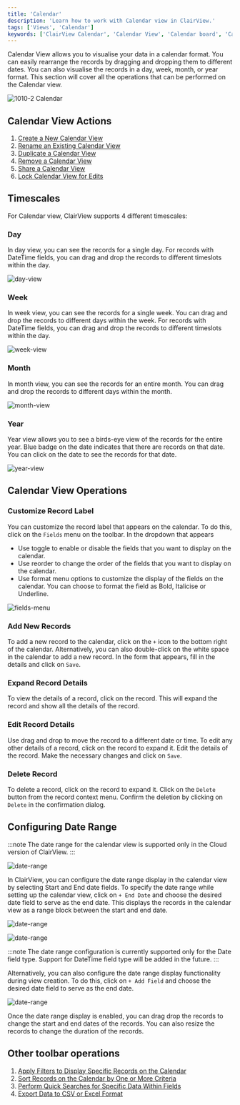 ```yaml
---
title: 'Calendar'
description: 'Learn how to work with Calendar view in ClairView.'
tags: ['Views', 'Calendar']
keywords: ['ClairView Calendar', 'Calendar View', 'Calendar board', 'Calendar view operations']
---
```


Calendar View allows you to visualise your data in a calendar format. You can easily rearrange the records by dragging and dropping them to different dates. You can also visualise the records in a day, week, month, or year format. This section will cover all the operations that can be performed on the Calendar view.

![1010-2 Calendar](/img/v2/views/calendar/markers.png)

## Calendar View Actions
1. [Create a New Calendar View](/views/create-view#create-new-view)
2. [Rename an Existing Calendar View](/views/actions-on-view#rename-view)
3. [Duplicate a Calendar View](/views/actions-on-view#duplicate-view)
4. [Remove a Calendar View](/views/actions-on-view#delete-view)
5. [Share a Calendar View](/views/share-view)
6. [Lock Calendar View for Edits](/views/views-overview#view-permission-types)


## Timescales
For Calendar view, ClairView supports 4 different timescales:

### Day
In day view, you can see the records for a single day. For records with DateTime fields, you can drag and drop the records to different timeslots within the day.  
  
![day-view](/img/v2/views/calendar/day-scale.png)

### Week
In week view, you can see the records for a single week. You can drag and drop the records to different days within the week. For records with DateTime fields, you can drag and drop the records to different timeslots within the day.  
  
![week-view](/img/v2/views/calendar/week-scale.png)

### Month
In month view, you can see the records for an entire month. You can drag and drop the records to different days within the month.  
  
![month-view](/img/v2/views/calendar/month-scale.png)
  
### Year
Year view allows you to see a birds-eye view of the records for the entire year. Blue badge on the date indicates that there are records on that date. You can click on the date to see the records for that date.  
  
![year-view](/img/v2/views/calendar/year-scale.png)

## Calendar View Operations

### Customize Record Label
You can customize the record label that appears on the calendar. To do this, click on the `Fields` menu on the toolbar. In the dropdown that appears
- Use toggle to enable or disable the fields that you want to display on the calendar.
- Use reorder to change the order of the fields that you want to display on the calendar.
- Use format menu options to customize the display of the fields on the calendar. You can choose to format the field as Bold, Italicise or Underline.

![fields-menu](/img/v2/views/calendar/fields-menu.png)

### Add New Records
To add a new record to the calendar, click on the `+` icon to the bottom right of the calendar. Alternatively, you can also double-click on the white space in the calendar to add a new record. In the form that appears, fill in the details and click on `Save`.

### Expand Record Details
To view the details of a record, click on the record. This will expand the record and show all the details of the record.

### Edit Record Details
Use drag and drop to move the record to a different date or time. To edit any other details of a record, click on the record to expand it. Edit the details of the record. Make the necessary changes and click on `Save`.

### Delete Record
To delete a record, click on the record to expand it. Click on the `Delete` button from the record context menu. Confirm the deletion by clicking on `Delete` in the confirmation dialog.

## Configuring Date Range
:::note
The date range for the calendar view is supported only in the Cloud version of ClairView.
:::

![date-range](/img/v2/views/calendar/cal-range-3.png)

In ClairView, you can configure the date range display in the calendar view by selecting Start and End date fields. To specify the date range while setting up the calendar view, click on `+ End Date` and choose the desired date field to serve as the end date. This displays the records in the calendar view as a range block between the start and end date.

![date-range](/img/v2/views/calendar/cal-range-1.png)  
  
![date-range](/img/v2/views/calendar/cal-range-2.png)

:::note
The date range configuration is currently supported only for the Date field type. Support for DateTime field type will be added in the future.
:::

Alternatively, you can also configure the date range display functionality during view creation. To do this, click on `+ Add Field` and choose the desired date field to serve as the end date. 

![date-range](/img/v2/views/calendar/cal-range-4.png)

Once the date range display is enabled, you can drag drop the records to change the start and end dates of the records. You can also resize the records to change the duration of the records. 

## Other toolbar operations
1. [Apply Filters to Display Specific Records on the Calendar](/table-operations/filter)
2. [Sort Records on the Calendar by One or More Criteria](/table-operations/sort)
3. [Perform Quick Searches for Specific Data Within Fields](/table-operations/search)
4. [Export Data to CSV or Excel Format](/table-operations/download#download-data)

